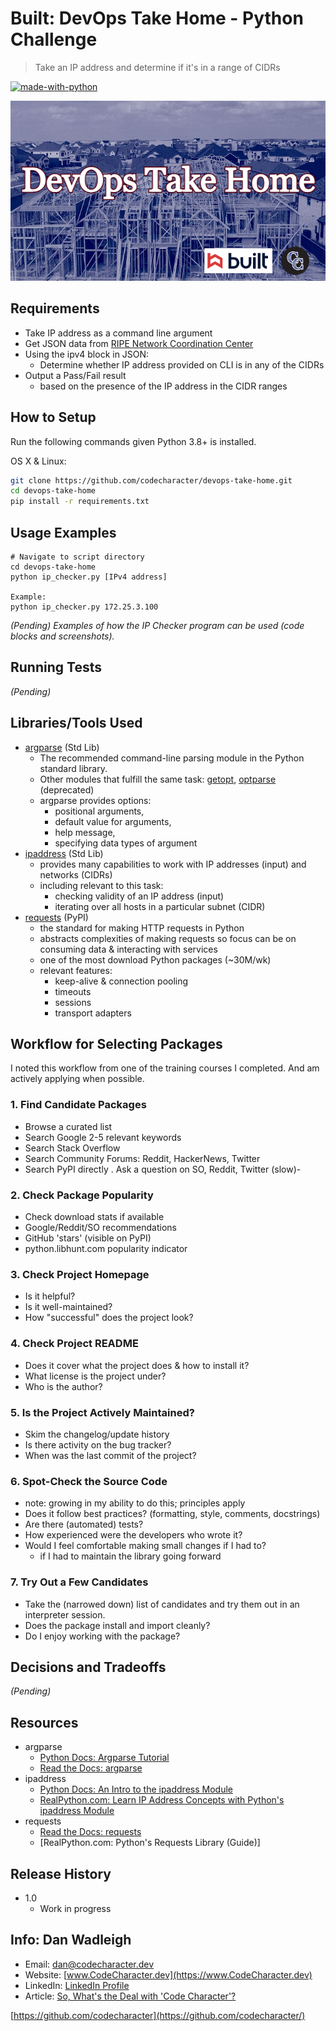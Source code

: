 # Built: DevOps Take Home - Python Challenge
> Take an IP address and determine if it's in a range of CIDRs

[![made-with-python](https://img.shields.io/badge/Made%20with-Python-1f425f.svg)](https://www.python.org/)

![](github-header-built.png)

## Requirements

- Take IP address as a command line argument
- Get JSON data from [RIPE Network Coordination Center](https://stat.ripe.net/data/country-resource-list/data.json?resource=US&v4_format=prefix)
- Using the ipv4 block in JSON:
  - Determine whether IP address provided on CLI is in any of the CIDRs
- Output a Pass/Fail result
  - based on the presence of the IP address in the CIDR ranges

## How to Setup

Run the following commands given Python 3.8+ is installed.

OS X & Linux:

```sh
git clone https://github.com/codecharacter/devops-take-home.git
cd devops-take-home
pip install -r requirements.txt
```

## Usage Examples

```shell
# Navigate to script directory
cd devops-take-home
python ip_checker.py [IPv4 address]

Example:
python ip_checker.py 172.25.3.100
```
_(Pending) Examples of how the IP Checker program can be used (code blocks and screenshots)._

## Running Tests

_(Pending)_

## Libraries/Tools Used

- [argparse](https://docs.python.org/3.9/library/argparse.html) (Std Lib)
  - The recommended command-line parsing module in the Python standard library.
  - Other modules that fulfill the same task: [getopt](https://docs.python.org/3.9/library/getopt.html#module-getopt), [optparse](https://docs.python.org/3.9/library/optparse.html#module-optparse) (deprecated)
  - argparse provides options: 
    - positional arguments, 
    - default value for arguments, 
    - help message, 
    - specifying data types of argument
- [ipaddress](https://docs.python.org/3.9/library/ipaddress.html) (Std Lib)
  - provides many capabilities to work with IP addresses (input) and networks (CIDRs)
  - including relevant to this task:
    - checking validity of an IP address (input)
    - iterating over all hosts in a particular subnet (CIDR)
- [requests](https://pypi.org/project/requests/) (PyPI)
  - the standard for making HTTP requests in Python
  - abstracts complexities of making requests so focus can be on consuming data & interacting with services
  - one of the most download Python packages (~30M/wk)
  - relevant features:
    - keep-alive & connection pooling
    - timeouts
    - sessions
    - transport adapters

## Workflow for Selecting Packages

I noted this workflow from one of the training courses I completed.  And am actively applying when possible.

### 1. Find Candidate Packages
   - Browse a curated list
   - Search Google 2-5 relevant keywords
   - Search Stack Overflow
   - Search Community Forums: Reddit, HackerNews, Twitter
   - Search PyPI directly
   . Ask a question on SO, Reddit, Twitter (slow)-
### 2. Check Package Popularity
   - Check download stats if available
   - Google/Reddit/SO recommendations
   - GitHub 'stars' (visible on PyPI)
   - python.libhunt.com popularity indicator
### 3. Check Project Homepage
   - Is it helpful?
   - Is it well-maintained?
   - How "successful" does the project look?
### 4. Check Project README
   - Does it cover what the project does & how to install it?
   - What license is the project under?
   - Who is the author?
### 5. Is the Project Actively Maintained?
   - Skim the changelog/update history
   - Is there activity on the bug tracker?
   - When was the last commit of the project?
### 6. Spot-Check the Source Code
   - note: growing in my ability to do this; principles apply
   - Does it follow best practices? (formatting, style, comments, docstrings)
   - Are there (automated) tests?
   - How experienced were the developers who wrote it?
   - Would I feel comfortable making small changes if I had to?
     - if I had to maintain the library going forward
### 7. Try Out a Few Candidates
   - Take the (narrowed down) list of candidates and try them out in an interpreter session.
   - Does the package install and import cleanly?
   - Do I enjoy working with the package?

## Decisions and Tradeoffs

_(Pending)_

## Resources

- argparse
  - [Python Docs: Argparse Tutorial](https://docs.python.org/3.9/howto/argparse.html)
  - [Read the Docs: argparse](https://pyneng.readthedocs.io/en/latest/book/additional_info/argparse.html)
- ipaddress
  - [Python Docs: An Intro to the ipaddress Module](https://docs.python.org/3.9/howto/ipaddress.html)
  - [RealPython.com: Learn IP Address Concepts with Python's ipaddress Module](https://realpython.com/python-ipaddress-module/)
- requests
  - [Read the Docs: requests](https://requests.readthedocs.io/en/latest/)
  - [RealPython.com: Python's Requests Library (Guide)]

## Release History

* 1.0
    * Work in progress

## Info: Dan Wadleigh

- Email: [dan@codecharacter.dev](mailto:dan@codecharacter.dev)
- Website: [www.CodeCharacter.dev](https://www.CodeCharacter.dev)
- LinkedIn: [LinkedIn Profile](https://linkedin.com/in/danwadleigh)
- Article: [So, What's the Deal with 'Code Character'?](https://codecharacter.dev/so-whats-the-deal-with-code-character/)

[https://github.com/codecharacter](https://github.com/codecharacter/)
